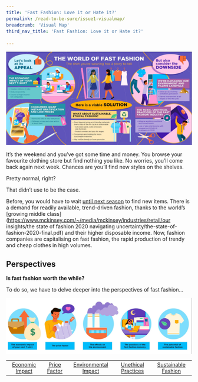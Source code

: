 ```yaml
---
title: 'Fast Fashion: Love it or Hate it?'
permalink: /read-to-be-sure/issue1-visualmap/
breadcrumb: 'Visual Map'
third_nav_title: 'Fast Fashion: Love it or Hate it?'

---
```


![](../images/rtbs-01a-visualmap.JPG)

It’s the weekend and you’ve got some time and money. You browse your favourite clothing store but find nothing you like. No worries, you’ll come back again next week. Chances are you’ll find new styles on the shelves.

Pretty normal, right?

That didn’t use to be the case.

Before, you would have to wait [until next season](https://www.forbes.com/sites/theyec/2019/05/13/three-reasons-why-fast-fashion-is-becoming-a-problem-and-what-to-do-about-it/?sh=3934b17c144b) to find new items. There is a demand for readily available, trend-driven fashion, thanks to the world’s [growing middle class](https://www.mckinsey.com/~/media/mckinsey/industries/retail/our insights/the state of fashion 2020 navigating uncertainty/the-state-of-fashion-2020-final.pdf) and their higher disposable income. Now, fashion companies are capitalising on fast fashion, the rapid production of trendy and cheap clothes in high volumes. 

## Perspectives

**Is fast fashion worth the while?**

To do so, we have to delve deeper into the perspectives of fast fashion…

![](../images/rtbs-01b-perspectives.JPG)


|                                                          |                                                       |                                                              |                                                              |                                                              |
| :------------------------------------------------------: | :---------------------------------------------------: | :----------------------------------------------------------: | :----------------------------------------------------------: | :----------------------------------------------------------: |
| [Economic Impact](/read-to-be-sure/issue1-perspective1/) | [Price Factor](/read-to-be-sure/issue1-perspective2/) | [Environmental Impact](/read-to-be-sure/issue1-perspective3/) | [Unethical Practices](/read-to-be-sure/issue1-perspective4/) | [Sustainable Fashion](/read-to-be-sure/issue1-perspective5/) |

